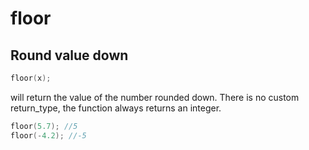 # floor

## Round value down

```cpp
floor(x);
```

will return the value of the number rounded down. There is no custom return\_type, the function always returns an integer.&#x20;

```cpp
floor(5.7); //5
floor(-4.2); //-5
```
